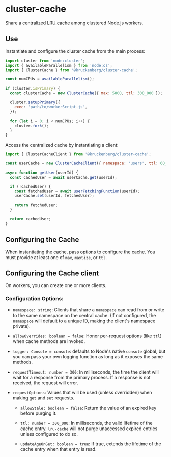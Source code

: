 # cluster-cache
Share a centralized [LRU cache](https://www.npmjs.com/package/lru-cache) among clustered Node.js workers.


## Use
Instantiate and configure the cluster cache from the main process:

```javascript
import cluster from 'node:cluster';
import { availableParallelism } from 'node:os';
import { ClusterCache } from '@kruckenberg/cluster-cache';

const numCPUs = availableParallelism();

if (cluster.isPrimary) {
  const clusterCache = new ClusterCache({ max: 5000, ttl: 300_000 });

  cluster.setupPrimary({
    exec: 'path/to/workerScript.js',
  });

  for (let i = 0; i < numCPUs; i++) {
    cluster.fork();
  }
}
```

Access the centralized cache by instantiating a client:

```javascript
import { ClusterCacheClient } from '@kruckenberg/cluster-cache';

const userCache = new ClusterCacheClient({ namespace: 'users', ttl: 60_000 });

async function getUser(userId) {
  const cachedUser = await userCache.get(userId);

  if (!cachedUser) {
    const fetchedUser = await userFetchingFunction(userId);
    userCache.set(userId, fetchedUser);

    return fetchedUser;
  }

  return cachedUser;
}
```


## Configuring the Cache
When instantiating the cache, pass [options](https://github.com/isaacs/node-lru-cache#options) to configure the cache. You must provide at least one of `max`, `maxSize`, or `ttl`.

## Configuring the Cache client
On workers, you can create one or more clients. 

### Configuration Options:
  - `namespace: string`: Clients that share a `namespace` can read from or write to the same namespace on the central cache. (If not configured, the `namespace` will default to a unique ID, making the client's namespace private).

  - `allowOverrides: boolean = false`: Honor per-request options (like `ttl`) when cache methods are invoked.
  
  - `logger: Console = console`: defaults to Node's native `console` global, but you can pass your own logging function as long as it exposes the same methods.

  - `requestTimeout: number = 300`: In milliseconds, the time the client will wait for a response from the primary process. If a response is not received, the request will error.

  - `requestOptions`: Values that will be used (unless overridden) when making `get` and `set` requests. 
    - `allowStale: boolean = false`: Return the value of an expired key before purging it.

    - `ttl: number = 300_000`: In milliseconds, the valid lifetime of the cache entry. `lru-cache` will not purge unaccessed expired entries unless configured to do so.

    - `updateAgeOnGet: boolean = true`: If true, extends the lifetime of the cache entry when that entry is read.
